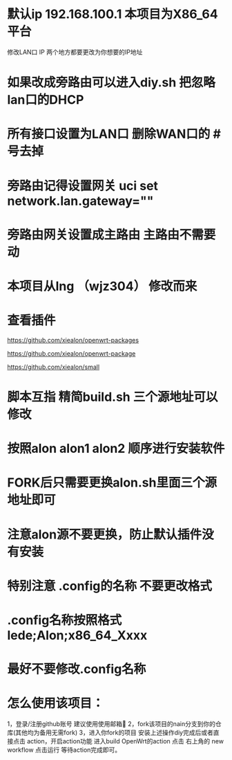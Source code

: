 # 默认ip 192.168.100.1  本项目为X86_64平台
  修改LAN口 IP 两个地方都要更改为你想要的IP地址

# 如果改成旁路由可以进入diy.sh 把忽略lan口的DHCP
# 所有接口设置为LAN口 删除WAN口的 #号去掉 
# 旁路由记得设置网关 uci set network.lan.gateway=""
# 旁路由网关设置成主路由 主路由不需要动 

# 本项目从Ing （wjz304）  修改而来 
# 查看插件
https://github.com/xiealon/openwrt-packages

https://github.com/xiealon/openwrt-package

https://github.com/xiealon/small
# 脚本互指 精简build.sh 三个源地址可以修改  
# 按照alon alon1 alon2 顺序进行安装软件 
# FORK后只需要更换alon.sh里面三个源地址即可 
# 注意alon源不要更换，防止默认插件没有安装

# 特别注意 .config的名称 不要更改格式
# .config名称按照格式 lede;Alon;x86_64_Xxxx
# 最好不要修改.config名称

# 怎么使用该项目：
  1，登录/注册github账号 建议使用使用邮箱📮
  2，fork该项目的nain分支到你的仓库(其他均为备用无需fork)
  3，进入你fork的项目 安装上述操作diy完成后或者直接点击
    action，开启action功能  进入build OpenWrt的action 点击
    右上角的 new workflow 点击运行 等待action完成即可。
